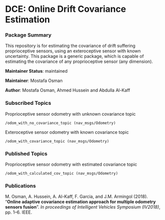 # DCE: Online Drift Covariance Estimation

### Package Summary ###

This repository is for estimating the covariance of drift suffering proprioceptive sensors, using an exteroceptive sensor with known uncertainty. This package is a generic package, which is capable of estimating the covariance of any proprioceptive sensor (any dimension).

**Maintainer Status**: maintained

**Maintainer**: Mostafa Osman <mostafaosman144 AT gmail DOT com>

**Author**: Mostafa Osman, Ahmed Hussein and Abdulla Al-Kaff
  
### Subscribed Topics ###

Proprioceptive sensor odometry with unknown covariance topic

```
/odom_with_no_covariance_topic (nav_msgs/Odometry)
```

Exteroceptive sensor odometry with known covariance topic

```
/odom_with_covariance_topic (nav_msgs/Odometry)
```

### Published Topics ###

Proprioceptive sensor odometry with estimated covariance topic

```
/odom_with_calculated_cov_topic (nav_msgs/Odometry)
```

### Publications ###

M. Osman, A. Hussein, A. Al-Kaff, F. Garcia, and J.M. Armingol (2018). “**Online adaptive covariance estimation approach for multiple odometry sensors fusion**”. *In proceedings of Intelligent Vehicles Symposium (IV2018)*, pp. 1–6. IEEE.
